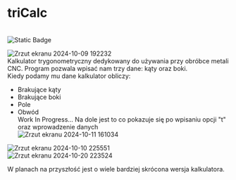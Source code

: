 <h1>triCalc</h1></br>

<img alt="Static Badge" src="https://img.shields.io/badge/C%2B%2B-orange">

![Zrzut ekranu 2024-10-09 192232](https://github.com/user-attachments/assets/4d79bb2f-0ae7-4118-b31f-8ca856191014)</br>
Kalkulator trygonometryczny dedykowany do używania przy obróbce metali CNC. Program pozwala wpisać nam trzy dane: kąty oraz boki.</br>
Kiedy podamy mu dane kalkulator obliczy:
- Brakujące kąty
- Brakujące boki
- Pole
- Obwód</br>
Work In Progress... Na dole jest to co pokazuje się po wpisaniu opcji "t" oraz wprowadzenie danych</br>
![Zrzut ekranu 2024-10-11 161034](https://github.com/user-attachments/assets/e4f1cd68-090a-4253-b065-918f05b5e7d9)</br>


![Zrzut ekranu 2024-10-10 225551](https://github.com/user-attachments/assets/a5ec08a4-bb73-4951-8249-323d07b31fd8)</br>
![Zrzut ekranu 2024-10-20 223524](https://github.com/user-attachments/assets/99bd167e-adcd-4d32-a1e3-2f2e9b700ed4)</br>

W planach na przyszłość jest o wiele bardziej skrócona wersja kalkulatora.
